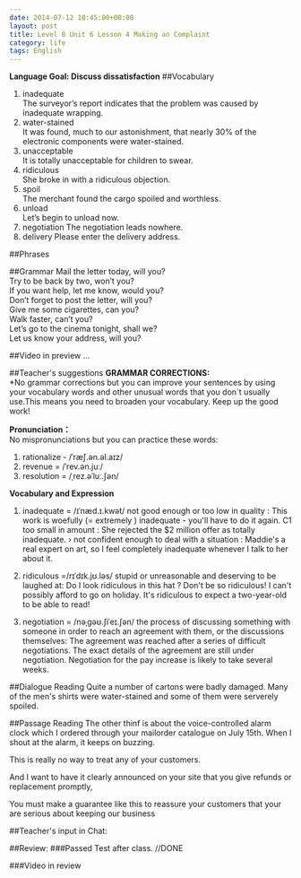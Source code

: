 ```yaml
---
date: 2014-07-12 10:45:00+00:00
layout: post
title: Level 8 Unit 6 Lesson 4 Making an Complaint
category: life
tags: English
---
```

**Language Goal: Discuss dissatisfaction**
##Vocabulary
1. inadequate  
The surveyor’s report indicates that the problem was caused by inadequate wrapping.
2. water-stained  
It was found, much to our astonishment, that nearly 30% of the electronic components were water-stained.
3. unacceptable  
It is totally unacceptable for children to swear.
4. ridiculous  
She broke in with a ridiculous objection.
5. spoil  
The merchant found the cargo spoiled and worthless.
6. unload  
Let’s begin to unload now.
7. negotiation
The negotiation leads nowhere.
8. delivery
Please enter the delivery address.

##Phrases

##Grammar
Mail the letter today, will you?   
Try to be back by two, won’t you?  
If you want help, let me know, would you?  
Don’t forget to post the letter, will you?  
Give me some cigarettes, can you?  
Walk faster, can’t you?  
Let’s go to the cinema tonight, shall we?  
Let us know your address, will you?  

##Video in preview
...


##Teacher's suggestions
**GRAMMAR CORRECTIONS:**  
*No grammar corrections but you can improve your sentences by using your vocabulary words and other unusual words that you don`t usually use.This means you need to broaden your vocabulary. Keep up the good work!

**Pronunciation：**  
No mispronunciations but you can practice these words:  
1. rationalize - /ˈræʃ.ən.əl.aɪz/   
2. revenue = /ˈrev.ən.juː/  
3. resolution = /ˌrez.əˈluː.ʃən/

**Vocabulary and Expression**  

1. inadequate = /ɪˈnæd.ɪ.kwət/ not good enough or too low in quality : This work is woefully (= extremely ) inadequate - you'll have to do it again. C1 too small in amount : She rejected the $2 million offer as totally inadequate. › not confident enough to deal with a situation : Maddie's a real expert on art, so I feel completely inadequate whenever I talk to her about it. 

2. ridiculous =/rɪˈdɪk.jʊ.ləs/ stupid or unreasonable and deserving to be laughed at: Do I look ridiculous in this hat ? Don't be so ridiculous! I can't possibly afford to go on holiday. It's ridiculous to expect a two-year-old to be able to read!

3. negotiation = /nəˌɡəʊ.ʃiˈeɪ.ʃən/ the process of discussing something with someone in order to reach an agreement with them, or the discussions themselves: The agreement was reached after a series of difficult negotiations. The exact details of the agreement are still under negotiation. Negotiation for the pay increase is likely to take several weeks.

##Dialogue Reading
Quite a number of cartons were badly damaged. Many of the men's shirts were water-stained and some of them were serverely spoiled.

##Passage Reading
The other thinf is about the voice-controlled alarm clock which I ordered through your mailorder catalogue on July 15th. When I shout at the alarm, it keeps on buzzing.

This is really no way to treat any of your customers.

And I want to have it clearly announced on your site that you give refunds or replacement promptly,

You must make a guarantee like this to reassure your customers that your are serious about keeping our business

##Teacher's input in Chat:  


##Review:
###Passed Test after class.
//DONE

###Video in review
